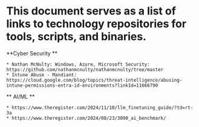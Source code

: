 # This document serves as a list of links to technology repositories for tools, scripts, and binaries. #

**Cyber Security **

    * Nathan McNulty: Windows, Azure, Microsoft Security: https://github.com/nathanmcnulty/nathanmcnulty/tree/master
    * Intune Abuse - Mandiant: https://cloud.google.com/blog/topics/threat-intelligence/abusing-intune-permissions-entra-id-environments?linkId=11666790
    


** AI/ML **

    * https://www.theregister.com/2024/11/10/llm_finetuning_guide/?td=rt-3a
    * https://www.theregister.com/2024/08/23/3090_ai_benchmark/

